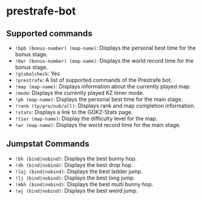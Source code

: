# prestrafe-bot

## Supported commands

- `!bpb (bonus-number) (map-name)`: Displays the personal best time for the bonus stage.
- `!bwr (bonus-number) (map-name)`: Displays the world record time for the bonus stage.
- `!globalcheck`: Yes
- `!prestrafe`: A list of supported commands of the Prestrafe bot.
- `!map (map-name)`: Displays information about the currently played map.
- `!mode`: Displays the currently played KZ timer mode.
- `!pb (map-name)`: Displays the personal best time for the main stage.
- `!rank (tp/pro/nub/all)`: Displays rank and map completion information.
- `!stats`: Displays a link to the GOKZ-Stats page.
- `!tier (map-name)`: Display the difficulty level for the map.
- `!wr (map-name)`: Displays the world record time for the main stage.

## Jumpstat Commands

- `!bh (bind|nobind)`: Displays the best bunny hop.
- `!dh (bind|nobind)`: Displays the best drop hop.
- `!laj (bind|nobind)`: Displays the best ladder jump.
- `!lj (bind|nobind)`: Displays the best long jump.
- `!mbh (bind|nobind)`: Displays the best multi bunny hop.
- `!wj (bind|nobind)`: Displays the best weird jump.
